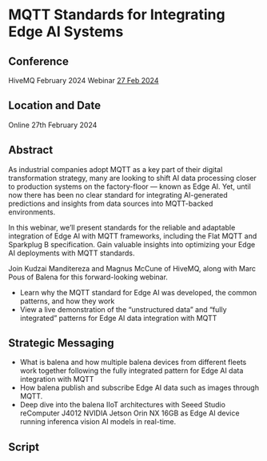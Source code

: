 # MQTT Standards for Integrating Edge AI Systems

## Conference

HiveMQ February 2024 Webinar [27 Feb 2024](https://www.hivemq.com/webinars/mqtt-standards-for-integrating-edge-ai-systems/)

## Location and Date

Online 27th February 2024

## Abstract

As industrial companies adopt MQTT as a key part of their digital transformation strategy, many are looking to shift AI data processing closer to production systems on the factory-floor — known as Edge AI. Yet, until now there has been no clear standard for integrating AI-generated predictions and insights from data sources into MQTT-backed environments.

In this webinar, we’ll present standards for the reliable and adaptable integration of Edge AI with MQTT frameworks, including the Flat MQTT and Sparkplug B specification. Gain valuable insights into optimizing your Edge AI deployments with MQTT standards.

Join Kudzai Manditereza and Magnus McCune of HiveMQ, along with Marc Pous of Balena for this forward-looking webinar.

- Learn why the MQTT standard for Edge AI was developed, the common patterns, and how they work
- View a live demonstration of the “unstructured data” and “fully integrated” patterns for Edge AI data integration with MQTT

## Strategic Messaging


* What is balena and how multiple balena devices from different fleets work together following the fully integrated pattern for Edge AI data integration with MQTT
* How balena publish and subscribe Edge AI data such as images through MQTT.
* Deep dive into the balena IIoT architectures with Seeed Studio reComputer J4012 NVIDIA Jetson Orin NX 16GB as Edge AI device running inferenca vision AI models in real-time.


## Script

